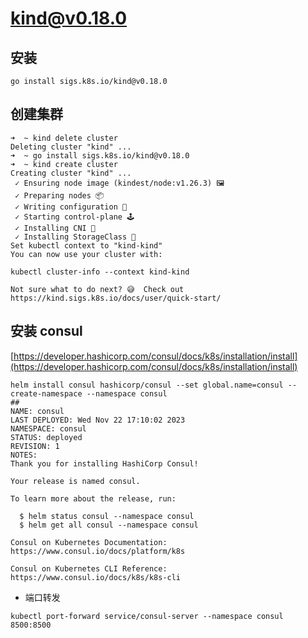 # kind@v0.18.0

## 安装

```shell
go install sigs.k8s.io/kind@v0.18.0
```

## 创建集群

```shell
➜  ~ kind delete cluster
Deleting cluster "kind" ...
➜  ~ go install sigs.k8s.io/kind@v0.18.0
➜  ~ kind create cluster
Creating cluster "kind" ...
 ✓ Ensuring node image (kindest/node:v1.26.3) 🖼
 ✓ Preparing nodes 📦
 ✓ Writing configuration 📜
 ✓ Starting control-plane 🕹️
 ✓ Installing CNI 🔌
 ✓ Installing StorageClass 💾
Set kubectl context to "kind-kind"
You can now use your cluster with:

kubectl cluster-info --context kind-kind

Not sure what to do next? 😅  Check out https://kind.sigs.k8s.io/docs/user/quick-start/
```

## 安装 consul

[https://developer.hashicorp.com/consul/docs/k8s/installation/install](https://developer.hashicorp.com/consul/docs/k8s/installation/install)

```shell
helm install consul hashicorp/consul --set global.name=consul --create-namespace --namespace consul
##
NAME: consul
LAST DEPLOYED: Wed Nov 22 17:10:02 2023
NAMESPACE: consul
STATUS: deployed
REVISION: 1
NOTES:
Thank you for installing HashiCorp Consul!

Your release is named consul.

To learn more about the release, run:

  $ helm status consul --namespace consul
  $ helm get all consul --namespace consul

Consul on Kubernetes Documentation:
https://www.consul.io/docs/platform/k8s

Consul on Kubernetes CLI Reference:
https://www.consul.io/docs/k8s/k8s-cli

```

- 端口转发

```shell
kubectl port-forward service/consul-server --namespace consul 8500:8500
```
